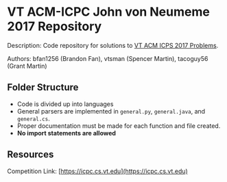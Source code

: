 # VT ACM-ICPC John von Neumeme 2017 Repository

Description: Code repository for solutions to
[VT ACM ICPS 2017 Problems](https://icpc.cs.vt.edu).

Authors: bfan1256 (Brandon Fan), vtsman (Spencer Martin), tacoguy56 (Grant
Martin)

## Folder Structure

* Code is divided up into languages
* General parsers are implemented in `general.py`, `general.java`, and
  `general.cs`.
* Proper documentation must be made for each function and file created.
* **No import statements are allowed**

## Resources

Competition Link: [https://icpc.cs.vt.edu](https://icpc.cs.vt.edu)
